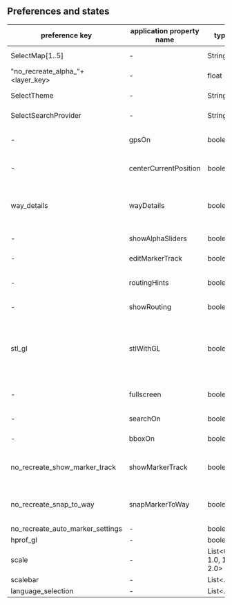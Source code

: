 ## Preferences and states


| preference key | application property name | type | init | usage | use observer | require recreate |
|---|---|---|---|---|---|---|
| SelectMap\[1..5] | - | String |  | MGMapActivity; ControlView | - | yes |
| "no_recreate_alpha_"+\<layer_key> | - | float | none | ControlView | - | no |
| SelectTheme | - | String | MGMapActivity.getRenderTheme Elevate.xml | MGMapActivity | - | yes |
| SelectSearchProvider | - | String | MSSerach.changeVisibility Nominatim | MSSearch | - | no |
| - | gpsOn | boolean | MGMapApplication.\<create> false | GpsControl; MSPosotion;  MSMotion; ... | - | no |
| - | centerCurrentPosition | boolean | MGMapApplication.\<create> true; <br/> on resume TrackRecording true  | CenterControl; MSPosotion; | + | no |
| way_details | wayDetails | boolean | MGMapApplication.\<create> false; MGMapApplication.onCreate false; MGMapActivity.onCreate from preference  | MSGraphDetails; MSRouting; | - | ? |
| - | showAlphaSliders | boolean | MGMapApplication.\<create> false; | ControlView | + |  no |
| - | editMarkerTrack | boolean | MGMapApplication.\<create> false; | ControlView; MSMarker; MSRouting | + | no |
| - | routingHints | boolean | MGMapApplication.\<create> false; | ControlView; MSRoutingHint; RoutingHintService | + | no |
| - | showRouting | boolean | MGMapApplication.\<create> true; | MSRouting; \<RoutingControls> | - | no |
| stl_gl | stlWithGL | boolean | further_preferences.xml true; MGMapApplication.\<create> true; MGMapApplication.onCreate from preference; MGMapActivity.onCreate from preference | MSAvailableTrackLogs | - |  no |
| - | fullscreen | boolean | MGMapApplication.\<create> true; | ControlView; MGMapActivity; MSSearch | + |  no |
| - | searchOn | boolean | MGMapApplication.\<create> false; | ControlView; MSSearch | + | no |
| - | bboxOn | boolean | MGMapApplication.\<create> false; | ControlView; MSBB | + | no |
| no_recreate_show_marker_track | showMarkerTrack | boolean | further_preferences.xml false; MGMapApplication.\<create> false; MGMapActivity.onResume from preference | MSMarker | - | no |
| no_recreate_snap_to_way | snapMarkerToWay | boolean | further_preferences.xml true; MGMapApplication.\<create> true; MGMapActivity.onResume from preference | MSMarker | - |  no |
| no_recreate_auto_marker_settings | - | boolean | further_preferences.xml true; | MSMarker | - | no |
| hprof_gl | - | boolean | further_preferences.xml false;  | HeightProfileActivity | - | no |
| scale | - | List\<0.7, 1.0, 1.5, 2.0> | further_preferences.xml 1.0;  | mapsforge libs | - | yes |
| scalebar | - | List\<...> | further_preferences.xml metric;  | MapViewerBase | - | yes |
| language_selection | - | List\<...> | further_preferences.xml metric;  | MapViewerBase | - | yes |




